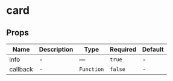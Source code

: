 # card

## Props

<!-- @vuese:card:props:start -->
|Name|Description|Type|Required|Default|
|---|---|---|---|---|
|info|-|—|`true`|-|
|callback|-|`Function`|`false`|-|

<!-- @vuese:card:props:end -->


